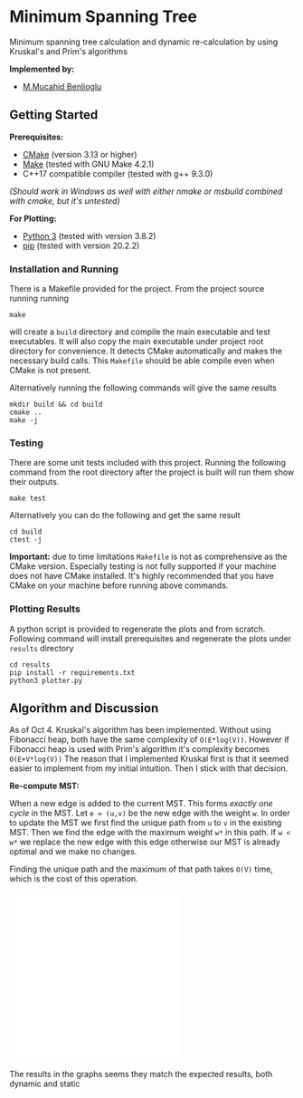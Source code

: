 # Minimum Spanning Tree

Minimum spanning tree calculation and dynamic re-calculation by using Kruskal's and
Prim's algorithms

**Implemented by:**

 * [M.Mucahid Benlioglu](https://github.gatech.edu/mbenlioglu3)
 
## Getting Started

**Prerequisites:**

 - [CMake](https://cmake.org/download/) (version 3.13 or higher)
 - [Make](https://www.gnu.org/software/make) (tested with GNU Make 4.2.1)
 - C++17 compatible compiler (tested with g++ 9.3.0)

_(Should work in Windows as well with either nmake or msbuild combined with cmake,
but it's untested)_

**For Plotting:**

 - [Python 3](https://www.python.org/) (tested with version 3.8.2)
 - [pip](https://pip.pypa.io/en/stable/) (tested with version 20.2.2)
 
### Installation and Running

There is a Makefile provided for the project. From the project source running running

```shell script
make
```

will create a `build` directory and compile the main executable and test executables.
It will also copy the main executable under project root directory for convenience.
It detects CMake automatically and makes the necessary build calls. This `Makefile`
should be able compile even when CMake is not present.

Alternatively running the following commands will give the same results

```shell script
mkdir build && cd build
cmake ..
make -j
```

### Testing

There are some unit tests included with this project. Running the following
command from the root directory after the project is built will run them show
their outputs.
```shell script
make test
```

Alternatively you can do the following and get the same result
```shell script
cd build
ctest -j
```
 
**Important:** due to time limitations `Makefile` is not as comprehensive as the
CMake version. Especially testing is not fully supported if your machine does not
have CMake installed. It's highly recommended that you have CMake on your machine
before running above commands.

### Plotting Results

A python script is provided to regenerate the plots and from scratch. Following
command will install prerequisites and regenerate the plots under `results` directory
```shell script
cd results
pip install -r requirements.txt
python3 plotter.py
``` 

## Algorithm and Discussion

As of Oct 4. Kruskal's algorithm has been implemented. Without using Fibonacci heap,
both have the same complexity of `O(E*log(V))`. However if Fibonacci heap is used with
Prim's algorithm it's complexity becomes `O(E+V*log(V))` The reason that I implemented
Kruskal first is that it seemed easier to implement from my initial intuition. Then I
stick with that decision.

**Re-compute MST:**

When a new edge is added to the current MST. This forms _exactly one cycle_ in the
MST. Let `e = (u,v)` be the new edge with the weight `w`. In order to update the
MST we first find the unique path from `u` to `v` in the existing MST. Then we find
the edge with the maximum weight `w*` in this path. If `w < w*` we replace the new
edge with this edge otherwise our MST is already optimal and we make no changes.

Finding the unique path and the maximum of that path takes `O(V)` time, which is
the cost of this operation.

![Static MST as the Number of Edges increase](/results/static.pdf)
![Insertion as the Number of Edges increase](/results/insertion.pdf)

The results in the graphs seems they match the expected results, both dynamic and static
